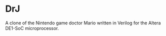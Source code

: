 # DrJ
A clone of the Nintendo game doctor Mario written in Verilog for the Altera DE1-SoC microprocessor.
